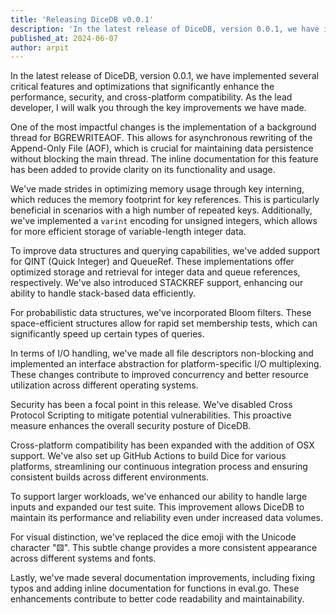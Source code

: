 ```yaml
---
title: 'Releasing DiceDB v0.0.1'
description: 'In the latest release of DiceDB, version 0.0.1, we have implemented several critical features and optimizations that significantly enhance the performance, security, and cross-platform compatibility. As the lead developer, I will walk you through the key improvements we have made.'
published_at: 2024-06-07
author: arpit
---
```


In the latest release of DiceDB, version 0.0.1, we have implemented several critical features and optimizations that significantly enhance the performance, security, and cross-platform compatibility. As the lead developer, I will walk you through the key improvements we have made.

One of the most impactful changes is the implementation of a background thread for BGREWRITEAOF. This allows for asynchronous rewriting of the Append-Only File (AOF), which is crucial for maintaining data persistence without blocking the main thread. The inline documentation for this feature has been added to provide clarity on its functionality and usage.

We've made strides in optimizing memory usage through key interning, which reduces the memory footprint for key references. This is particularly beneficial in scenarios with a high number of repeated keys. Additionally, we've implemented a `varint` encoding for unsigned integers, which allows for more efficient storage of variable-length integer data.

To improve data structures and querying capabilities, we've added support for QINT (Quick Integer) and QueueRef. These implementations offer optimized storage and retrieval for integer data and queue references, respectively. We've also introduced STACKREF support, enhancing our ability to handle stack-based data efficiently.

For probabilistic data structures, we've incorporated Bloom filters. These space-efficient structures allow for rapid set membership tests, which can significantly speed up certain types of queries.

In terms of I/O handling, we've made all file descriptors non-blocking and implemented an interface abstraction for platform-specific I/O multiplexing. These changes contribute to improved concurrency and better resource utilization across different operating systems.

Security has been a focal point in this release. We've disabled Cross Protocol Scripting to mitigate potential vulnerabilities. This proactive measure enhances the overall security posture of DiceDB.

Cross-platform compatibility has been expanded with the addition of OSX support. We've also set up GitHub Actions to build Dice for various platforms, streamlining our continuous integration process and ensuring consistent builds across different environments.

To support larger workloads, we've enhanced our ability to handle large inputs and expanded our test suite. This improvement allows DiceDB to maintain its performance and reliability even under increased data volumes.

For visual distinction, we've replaced the dice emoji with the Unicode character "⚄". This subtle change provides a more consistent appearance across different systems and fonts.

Lastly, we've made several documentation improvements, including fixing typos and adding inline documentation for functions in eval.go. These enhancements contribute to better code readability and maintainability.
